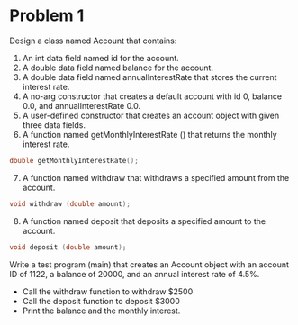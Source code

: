 # Problem 1
Design a class named Account that contains: 

1) An int data field named id for the account. 
2) A double data field named balance for the account. 
3) A double data field named annualInterestRate that stores the current interest rate. 
4) A no-arg constructor that creates a default account with id 0, balance 0.0, and annualInterestRate 0.0. 
5) A user-defined constructor that creates an account object with given three data fields. 
6) A function named getMonthlyInterestRate () that returns the monthly interest rate.  

```C++
double getMonthlyInterestRate(); 
```

7) A function named withdraw that withdraws a specified amount from the 
account.  

```C++
void withdraw (double amount); 
```

8) A function named deposit that deposits a specified amount to the account. 

```C++
void deposit (double amount); 
```

Write a test program (main) that creates an Account object with an account ID of 1122, a balance of 20000, and an annual interest rate of 4.5%.  

* Call the withdraw function to withdraw $2500 
* Call the deposit function to deposit $3000 
* Print the balance and the monthly interest. 
